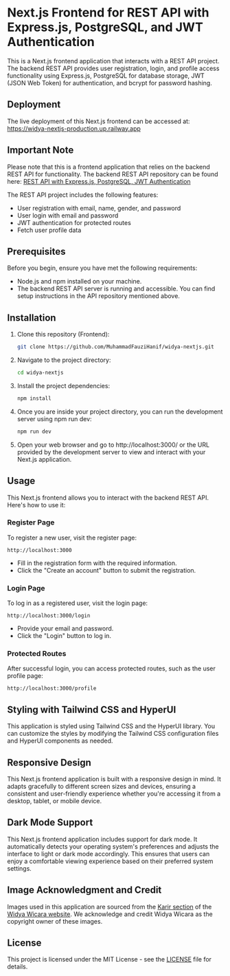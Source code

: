 # Next.js Frontend for REST API with Express.js, PostgreSQL, and JWT Authentication

This is a Next.js frontend application that interacts with a REST  API project. The backend REST API provides user registration, login, and profile access functionality using Express.js, PostgreSQL for database storage, JWT (JSON Web Token) for authentication, and bcrypt for password hashing.

## Deployment

The live deployment of this Next.js frontend can be accessed at: https://widya-nextjs-production.up.railway.app

## Important Note

Please note that this is a frontend application that relies on the backend REST API for functionality. The backend REST API repository can be found here: [REST API with Express.js, PostgreSQL, JWT Authentication](https://github.com/MuhammadFauziHanif/widya_knowledge_test)

The REST API project includes the following features:
- User registration with email, name, gender, and password
- User login with email and password
- JWT authentication for protected routes
- Fetch user profile data

## Prerequisites

Before you begin, ensure you have met the following requirements:

- Node.js and npm installed on your machine.
- The backend REST API server is running and accessible. You can find setup instructions in the API repository mentioned above.

## Installation

1. Clone this repository (Frontend):

   ```bash
   git clone https://github.com/MuhammadFauziHanif/widya-nextjs.git
   ```

2. Navigate to the project directory:

   ```bash
   cd widya-nextjs
   ```

3. Install the project dependencies:

   ```bash
   npm install
   ```

4. Once you are inside your project directory, you can run the development server using npm run dev:

   ```bash
   npm run dev
   ```

5. Open your web browser and go to http://localhost:3000/ or the URL provided by the development server to view and interact with your Next.js application.

## Usage

This Next.js frontend allows you to interact with the backend REST API. Here's how to use it:

### Register Page

To register a new user, visit the register page:

```
http://localhost:3000
```

- Fill in the registration form with the required information.
- Click the "Create an account" button to submit the registration.

### Login Page

To log in as a registered user, visit the login page:

```
http://localhost:3000/login
```

- Provide your email and password.
- Click the "Login" button to log in.

### Protected Routes

After successful login, you can access protected routes, such as the user profile page:

```
http://localhost:3000/profile
```

## Styling with Tailwind CSS and HyperUI

This application is styled using Tailwind CSS and the HyperUI library. You can customize the styles by modifying the Tailwind CSS configuration files and HyperUI components as needed.

## Responsive Design

This Next.js frontend application is built with a responsive design in mind. It adapts gracefully to different screen sizes and devices, ensuring a consistent and user-friendly experience whether you're accessing it from a desktop, tablet, or mobile device.

## Dark Mode Support

This Next.js frontend application includes support for dark mode. It automatically detects your operating system's preferences and adjusts the interface to light or dark mode accordingly. This ensures that users can enjoy a comfortable viewing experience based on their preferred system settings.

## Image Acknowledgment and Credit

Images used in this application are sourced from the [Karir section](https://widyawicara.com/karir/) of the [Widya Wicara website](https://www.widyawicara.com/). We acknowledge and credit Widya Wicara as the copyright owner of these images.

## License

This project is licensed under the MIT License - see the [LICENSE](LICENSE) file for details.